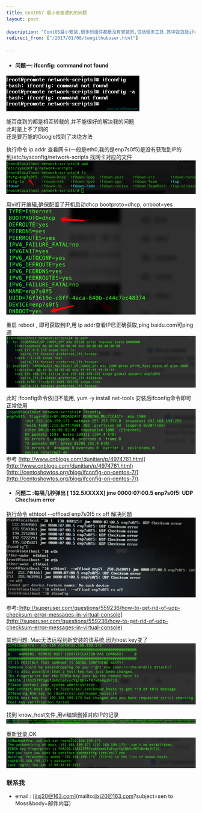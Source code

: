 ```yaml
---
title: CentOS7 最小安装遇到的问题
layout: post

description: "ContOS最小安装,很多的组件都是没有安装的,包括很多工具,其中就包括ifconfig命令"
redirect_from: ["/2017/01/08/twogithubuser.html"]

---
```

* #### 问题一: ifconfig: command not found ##
![失败信息](/res/0210/1.png)

能百度到的都是相互转载的,并不能很好的解决我的问题  
此时是上不了网的  
还是要万能的Google找到了决绝方法

执行命令 ip addr  查看网卡(一般是eth0,我的是enp7s0f5)是没有获取到IP的
到/etc/sysconfig/network-scripts 找网卡对应的文件
![](/res/0210/2.png)

用vi打开编辑,确保配置了开机启动dhcp  bootproto=dhcp, onboot=yes
![](/res/0210/3.png)

重启 reboot , 即可获取到IP,用 ip addr查看IP已正确获取,ping baidu.com可ping通
![](/res/0210/4.png)

此时 ifconfig命令依旧不能用,
yum -y install net-tools 安装后ifconfig命令即可正常使用
![](/res/0210/5.png)
参考
[http://www.cnblogs.com/dunitian/p/4974761.html](http://www.cnblogs.com/dunitian/p/4974761.html)  
[http://centoshowtos.org/blog/ifconfig-on-centos-7/](http://centoshowtos.org/blog/ifconfig-on-centos-7/)

* #### 问题二 :每隔几秒弹出 [  132.5XXXXX] jme 0000:07:00.5 enp7s0f5: UDP Checlsum error ###
执行命令 ethtool  --offload enp7s0f5 rx off  解决问题
![](/res/0210/6.png)

参考:[http://superuser.com/questions/559236/how-to-get-rid-of-udp-checksum-error-messages-in-virtual-console](http://superuser.com/questions/559236/how-to-get-rid-of-udp-checksum-error-messages-in-virtual-console)


其他问题: Mac无法远程到新安装的该系统,因为host key变了
![](/res/0210/7.png)

找到 know_host文件,用vi编辑删掉对应IP的记录
![](/res/0210/8.png)

重新登录,OK
![成功](/res/0210/9.png)


### 联系我
 * email : [ilxj20@163.com](mailto:ilxj20@163.com?subject=sen to Moss&body=邮件内容)
 <!-- subject后面不能跟中文,否则后果很杯具-->
